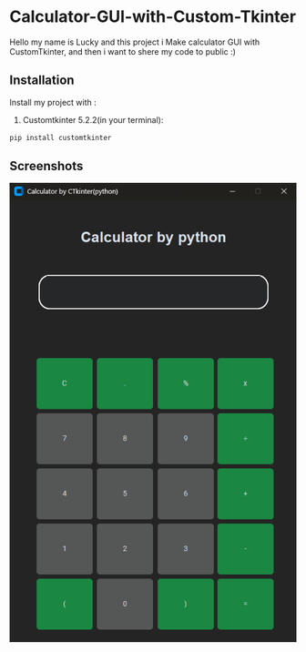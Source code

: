 
# Calculator-GUI-with-Custom-Tkinter

Hello my name is Lucky and this project i Make calculator GUI with CustomTkinter, and then i want to shere my code to public :)




## Installation

Install my project with :

 1. Customtkinter 5.2.2(in your terminal):

```bash
pip install customtkinter  
```
    
## Screenshots

![App Screenshot](https://github.com/FahriLucky/Calculator-GUI-with-Custom-Tkinter/blob/main/Ctkinter%20calculator%20.png?raw=true)

